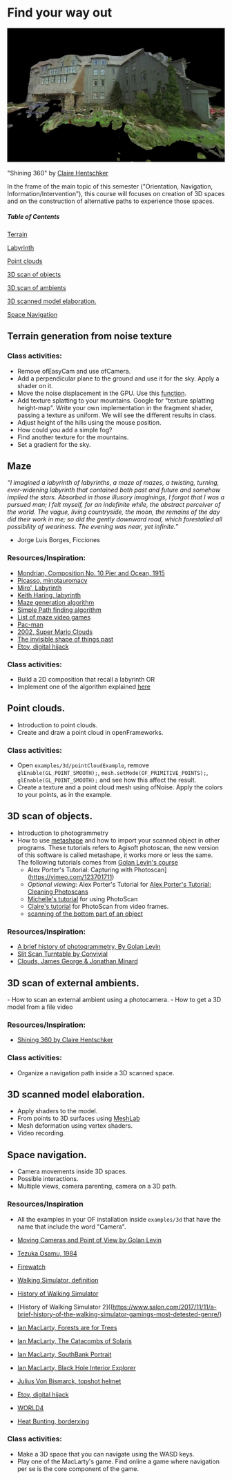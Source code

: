 # Find your way out

![img](img/shining-360.png)

"Shining 360" by [Claire Hentschker](http://www.clairesophie.com/)

 In the frame of the main topic of this semester ("Orientation, Navigation, Information/Intervention"), this course will focuses on creation of 3D spaces and on the construction of alternative paths to experience those spaces.


##### Table of Contents

[Terrain](#terrain)

[Labyrinth](#labyrinth)

[Point clouds](#point-clouds)

[3D scan of objects](#scan-obj)

[3D scan of ambients](#scan-ambients) 

[3D scanned model elaboration.](#elaboration)

[Space Navigation](#navigation)



<a name="#terrain"/>

## Terrain generation from noise texture

</a>

### Class activities:
- Remove ofEasyCam and use ofCamera.
- Add a perpendicular plane to the ground and use it for the sky. Apply a shader on it.
- Move the noise displacement in the GPU. Use this [function](https://www.shadertoy.com/view/4dS3Wd).
- Add texture splatting to your mountains. Google for "texture splatting height-map". Write your own implementation in the fragment shader, passing a texture as uniform. We will see the different results in class.
- Adjust height of the hills using the mouse position.
- How could you add a simple fog?
- Find another texture for the mountains.
- Set a gradient for the sky.



<a name="#labyrinth"/>

## Maze

</a>

*“I imagined a labyrinth of labyrinths, a maze of mazes, a twisting, turning, ever-widening labyrinth that contained both past and future and somehow implied the stars. Absorbed in those illusory imaginings, I forgot that I was a pursued man; I felt myself, for an indefinite while, the abstract perceiver of the world. The vague, living countryside, the moon, the remains of the day did their work in me; so did the gently downward road, which forestalled all possibility of weariness. The evening was near, yet infinite.”*

- Jorge Luis Borges, Ficciones

### Resources/Inspiration:

- [Mondrian, Composition No. 10 Pier and Ocean, 1915](https://www.piet-mondrian.org/pier-and-ocean.jsp)
- [Picasso, minotauromacy](https://www.pablopicasso.org/minotauromachy.jsp)
- [Miro', Labyrinth](https://en.wikipedia.org/wiki/Labyrinth_(Mir%C3%B3,_Joan))
- [Keith Haring, labyrinth](http://www.artnet.com/artists/keith-haring/the-labyrinth-HxvzssEwmeRZAaIuE5yT5w2)
- [Maze generation algorithm](https://en.wikipedia.org/wiki/Maze_generation_algorithm)
- [Simple Path finding algorithm](https://en.wikipedia.org/wiki/Pathfinding#Sample_algorithm)
- [List of maze video games](https://en.wikipedia.org/wiki/List_of_maze_video_games)
- [Pac-man](https://en.wikipedia.org/wiki/Pac-Man)
- [2002, Super Mario Clouds](https://www.youtube.com/watch?v=fCmAD0TwGcQ)
- [The invisible shape of things past](https://artcom.de/en/project/the-invisible-shape-of-things-past/)
- [Etoy, digital hijack](https://www.artlog.net/de/art/etoy-digital-hijack)

### Class activities:
- Build a 2D composition that recall a labyrinth OR
- Implement one of the algorithm explained [here](https://en.wikipedia.org/wiki/Maze_generation_algorithm) 

<a name="#point-clouds"/>

## Point clouds.

</a>

- Introduction to point clouds.
- Create and draw a point cloud in openFrameworks.

### Class activities:
-  Open `examples/3d/pointCloudExample`, remove `glEnable(GL_POINT_SMOOTH);`, `mesh.setMode(OF_PRIMITIVE_POINTS);`, `glEnable(GL_POINT_SMOOTH);` and see how this affect the result.
- Create a texture and a point cloud mesh using ofNoise. Apply the colors to your points, as in the example.

<a name="#scan-obj"/>

## 3D scan of objects.

</a>

* Introduction to photogrammetry
* How to use [metashape](https://www.agisoft.com/) and how to import your scanned object in other programs. These tutorials refers to Agisoft photoscan, the new version of this software is called metashape, it works more or less the same. The following tutorials comes from [Golan Levin's course](https://github.com/golanlevin/ExperimentalCapture/)
	* Alex Porter's Tutorial: Capturing with Photoscan](https://vimeo.com/123701711)
	* *Optional viewing*: Alex Porter's Tutorial for [Alex Porter's Tutorial: Cleaning Photoscans](https://vimeo.com/123702711)
	* [Michelle's tutorial](https://github.com/golanlevin/ExperimentalCapture/blob/master/students/michelle/tutorial2.md) for using PhotoScan
	* [Claire's tutorial](https://github.com/golanlevin/ExperimentalCapture/blob/master/workshop/pdf/photogrammetry_from_video_with_photoscan.pdf) for PhotoScan from video frames.
	* [scanning of the bottom part of an object](https://www.agisoft.com/index.php?id=49)

### Resources/Inspiration:
- [A brief history of photogrammetry, By Golan Levin](https://github.com/golanlevin/ExperimentalCapture/blob/master/docs/Photogrammetry-and-3D-scanning.md)
- [Slit Scan Turntable by Convivial](https://www.instructables.com/id/Slit-Scan-Turntable/)
- [Clouds, James George & Jonathan Minard](https://medium.com/volumetric-filmmaking/spatialstorytelling-fa4b6ace3e16)

<a name="#scan-ambients"/>

## 3D scan of external ambients.

</a>
- How to scan an external ambient using a photocamera.
- How to get a 3D model from a file video

### Resources/Inspiration:
- [Shining 360 by Claire Hentschker](http://www.clairesophie.com/shining360excerpt)

### Class activities:
- Organize a navigation path inside a 3D scanned space.


<a name="#elaboration"/>

## 3D scanned model elaboration.

</a>

- Apply shaders to the model.
- From points to 3D surfaces using [MeshLab](https://en.wikipedia.org/wiki/MeshLab)
- Mesh deformation using vertex shaders.
- Video recording.

<a name="#navigation"/>

## Space navigation.

</a>

- Camera movements inside 3D spaces.
- Possible interactions.
- Multiple views, camera parenting, camera on a 3D path.

### Resources/Inspiration
- All the examples in your OF installation inside `examples/3d` that have the name that include the word "Camera".
- [Moving Cameras and Point of View by Golan Levin](https://github.com/golanlevin/ExperimentalCapture/blob/master/docs/moving-cameras.md)

- [Tezuka Osamu, 1984](https://www.youtube.com/watch?v=_1pThwh2Ves)
- [Firewatch](https://www.firewatchgame.com/)
- [Walking Simulator, definition](https://tvtropes.org/pmwiki/pmwiki.php/Main/EnvironmentalNarrativeGame?from=Main.WalkingSimulator)
- [History of Walking Simulator](https://www.youtube.com/watch?time_continue=2&v=iDjkWxYD298)
- [History of Walking Simulator 2]((https://www.salon.com/2017/11/11/a-brief-history-of-the-walking-simulator-gamings-most-detested-genre/)
- [Ian MacLarty, Forests are for Trees](https://ianmaclarty.itch.io/forests-are-for-trees)
- [Ian MacLarty, The Catacombs of Solaris](https://ianmaclarty.itch.io/catacombs-of-solaris)
- [Ian MacLarty, SouthBank Portrait](https://ianmaclarty.itch.io/southbank-portrait)
- [Ian MacLarty, Black Hole Interior Explorer](https://ianmaclarty.itch.io/black-hole-interior-explorer)

- [Julius Von Bismarck, topshot helmet](http://juliusvonbismarck.com/bank/index.php?/projects/topshot-helmet/)
- [Etoy, digital hijack](https://www.artlog.net/de/art/etoy-digital-hijack)
- [WORLD4](https://alexandermuscat.itch.io/world4)
- [Heat Bunting, borderxing](http://www.irational.org/heath/borderxing/home.html)



### Class activities:
- Make a 3D space that you can navigate using the WASD keys. 
- Play one of the MacLarty's game. Find online a game where navigation per se is the core component of the game.

